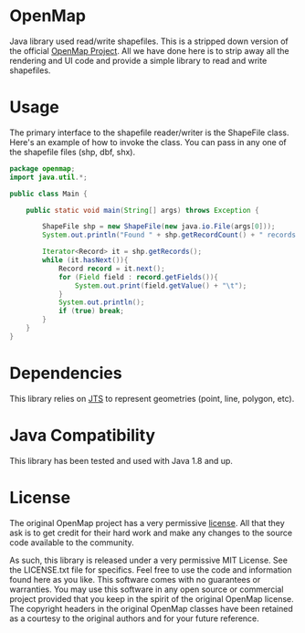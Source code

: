 # OpenMap
Java library used read/write shapefiles. This is a stripped down version of the official [OpenMap Project](https://github.com/OpenMap-java/openmap).
All we have done here is to strip away all the rendering and UI code and provide a simple library to read and write shapefiles.


# Usage
The primary interface to the shapefile reader/writer is the ShapeFile class.
Here's an example of how to invoke the class. You can pass in any one of the shapefile files (shp, dbf, shx).

``` java
package openmap;
import java.util.*;

public class Main {

    public static void main(String[] args) throws Exception {

        ShapeFile shp = new ShapeFile(new java.io.File(args[0]));
        System.out.println("Found " + shp.getRecordCount() + " records in the shapefile");

        Iterator<Record> it = shp.getRecords();
        while (it.hasNext()){
            Record record = it.next();
            for (Field field : record.getFields()){
                System.out.print(field.getValue() + "\t");
            }
            System.out.println();
            if (true) break;
        }
    }
}
```


# Dependencies
This library relies on [JTS](https://github.com/locationtech/jts) to represent
geometries (point, line, polygon, etc). 


# Java Compatibility
This library has been tested and used with Java 1.8 and up.


# License
The original OpenMap project has a very permissive [license](https://github.com/OpenMap-java/openmap/blob/master/LICENSE).
All that they ask is to get credit for their hard work and make any changes to the source code available to the community.

As such, this library is released under a very permissive MIT License. See the LICENSE.txt file for specifics.
Feel free to use the code and information found here as you like. This software comes with no guarantees or warranties.
You may use this software in any open source or commercial project provided that you keep in the spirit of the original
OpenMap license. The copyright headers in the original OpenMap classes have been retained as a courtesy to the original
authors and for your future reference.